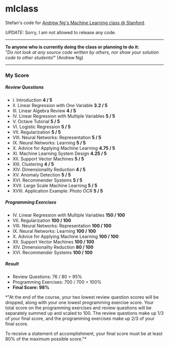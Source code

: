 mlclass
=======

Stefan's code for [Andrew Ng's Machine Learning class @ Stanford](https://class.coursera.org/ml-005).

*UPDATE:* Sorry, I am not allowed to release any code.

---

**To anyone who is currently doing the class or planning to do it:** <br>
*"Do not look at any source code written by others, nor show your solution code to other students!"* (Andrew Ng)

---

### My Score
##### Review Questions 

* I. Introduction **4 / 5**
* II. Linear Regression with One Variable **3.2 / 5**
* III. Linear Algebra Review **4 / 5**
* IV. Linear Regression with Multiple Variables **5 / 5**
* V. Octave Tutorial **5 / 5**
* VI. Logistic Regression **5 / 5**
* VII. Regularization **5 / 5**
* VIII. Neural Networks: Representation **5 / 5**
* IX. Neural Networks: Learning **5 / 5**
* X. Advice for Applying Machine Learning **4.75 / 5**
* XI. Machine Learning System Design **4.25 / 5**
* XII. Support Vector Machines **5 / 5**
* XIII. Clustering **4 / 5**
* XIV. Dimensionality Reduction **4 / 5**
* XV. Anomaly Detection **5 / 5**
* XVI. Recommender Systems **5 / 5**
* XVII. Large Scale Machine Learning **5 / 5**
* XVIII. Application Example: Photo OCR **5 / 5**



##### Programming Exercises

* IV. Linear Regression with Multiple Variables **150 / 100**
* VII. Regularization **100 / 100**
* VIII. Neural Networks: Representation **100 / 100**
* IX. Neural Networks: Learning **100 / 100**
* X. Advice for Applying Machine Learning **100 / 100**
* XII. Support Vector Machines **100 / 100**
* XIV. Dimensionality Reduction **80 / 100**
* XVI. Recommender Systems **100 / 100**

##### Result

* Review Questions:  76 / 80 = 95%
* Programming Exercises: 700 / 700 = 100%
* **Final Score: 98%**

*"At the end of the course, your two lowest review question scores will be dropped, along with your one lowest programming exercise score. Your total score on the programming exercises and review questions will be separately summed up and scaled to 100. The review questions make up 1/3 of your final score, and the programming exercises make up 2/3 of your final score.

To receive a statement of accomplishment, your final score must be at least 80% of the maximum possible score."*

